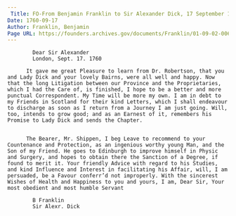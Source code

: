 ```yaml
---
 Title: FO-From Benjamin Franklin to Sir Alexander Dick, 17 September 1760
Date: 1760-09-17
Author: Franklin, Benjamin
Page URL: https://founders.archives.gov/documents/Franklin/01-09-02-0063
---
```


          
            Dear Sir Alexander
            London, Sept. 17. 1760
          
          It gave me great Pleasure to learn from Dr. Robertson, that you and Lady Dick and your lovely Bairns, were all well and happy. Now that the long Litigation between our Province and the Proprietaries, which I had the Care of, is finished, I hope to be a better and more punctual Correspondent. My Time will be more my own. I am in debt to my Friends in Scotland for their kind Letters, which I shall endeavour to discharge as soon as I return from a Journey I am just going. Will, too, intends to grow good; and as an Earnest of it, remembers his Promise to Lady Dick and sends the Chapter.
          
          
          The Bearer, Mr. Shippen, I beg Leave to recommend to your Countenance and Protection, as an ingenious worthy young Man, and the Son of my Friend. He goes to Edinburgh to improve himself in Physic and Surgery, and hopes to obtain there the Sanction of a Degree, if found to merit it. Your friendly Advice with regard to his Studies, and kind Influence and Interest in facilitating his Affair, will, I am persuaded, be a Favour conferr’d not improperly. With the sincerest Wishes of Health and Happiness to you and yours, I am, Dear Sir, Your most obedient and most humble Servant
          
            B Franklin
            Sir Alexr. Dick
          
        
